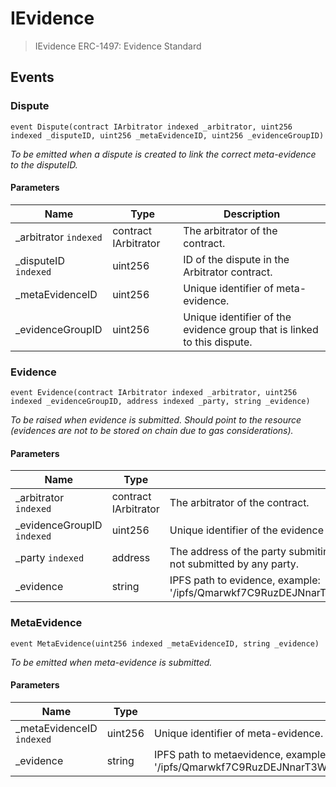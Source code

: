 # IEvidence



> IEvidence  ERC-1497: Evidence Standard






## Events

### Dispute

```solidity
event Dispute(contract IArbitrator indexed _arbitrator, uint256 indexed _disputeID, uint256 _metaEvidenceID, uint256 _evidenceGroupID)
```



*To be emitted when a dispute is created to link the correct meta-evidence to the disputeID.*

#### Parameters

| Name | Type | Description |
|---|---|---|
| _arbitrator `indexed` | contract IArbitrator | The arbitrator of the contract. |
| _disputeID `indexed` | uint256 | ID of the dispute in the Arbitrator contract. |
| _metaEvidenceID  | uint256 | Unique identifier of meta-evidence. |
| _evidenceGroupID  | uint256 | Unique identifier of the evidence group that is linked to this dispute. |

### Evidence

```solidity
event Evidence(contract IArbitrator indexed _arbitrator, uint256 indexed _evidenceGroupID, address indexed _party, string _evidence)
```



*To be raised when evidence is submitted. Should point to the resource (evidences are not to be stored on chain due to gas considerations).*

#### Parameters

| Name | Type | Description |
|---|---|---|
| _arbitrator `indexed` | contract IArbitrator | The arbitrator of the contract. |
| _evidenceGroupID `indexed` | uint256 | Unique identifier of the evidence group the evidence belongs to. |
| _party `indexed` | address | The address of the party submiting the evidence. Note that 0x0 refers to evidence not submitted by any party. |
| _evidence  | string | IPFS path to evidence, example: &#39;/ipfs/Qmarwkf7C9RuzDEJNnarT3WZ7kem5bk8DZAzx78acJjMFH/evidence.json&#39; |

### MetaEvidence

```solidity
event MetaEvidence(uint256 indexed _metaEvidenceID, string _evidence)
```



*To be emitted when meta-evidence is submitted.*

#### Parameters

| Name | Type | Description |
|---|---|---|
| _metaEvidenceID `indexed` | uint256 | Unique identifier of meta-evidence. |
| _evidence  | string | IPFS path to metaevidence, example: &#39;/ipfs/Qmarwkf7C9RuzDEJNnarT3WZ7kem5bk8DZAzx78acJjMFH/metaevidence.json&#39; |



